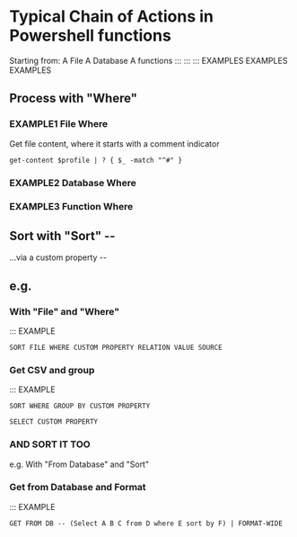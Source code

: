 # Typical Chain of Actions in Powershell functions

Starting from:   A File        A Database         A functions
:::	:::	:::	     EXAMPLES      EXAMPLES           EXAMPLES

## Process with "Where"

### EXAMPLE1 File Where

Get file content, where it starts with a comment indicator

	get-content $profile | ? { $_ -match "^#" }

###	EXAMPLE2 Database Where

###	EXAMPLE3 Function Where


## Sort with "Sort" --

...via a custom property --

## e.g.

### With "File" and "Where"

:::	EXAMPLE

	SORT FILE WHERE CUSTOM PROPERTY RELATION VALUE SOURCE

### Get CSV and group

:::	EXAMPLE

	SORT WHERE GROUP BY CUSTOM PROPERTY

	SELECT CUSTOM PROPERTY

### AND SORT IT TOO 


e.g. With "From Database" and "Sort"

### Get from Database and Format

:::	EXAMPLE

	GET FROM DB -- (Select A B C from D where E sort by F) | FORMAT-WIDE






